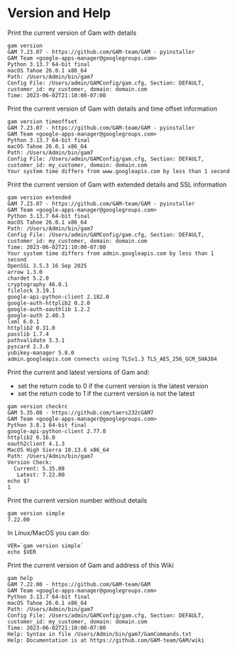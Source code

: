# Version and Help

Print the current version of Gam with details
```
gam version
GAM 7.23.07 - https://github.com/GAM-team/GAM - pyinstaller
GAM Team <google-apps-manager@googlegroups.com>
Python 3.13.7 64-bit final
macOS Tahoe 26.0.1 x86_64
Path: /Users/Admin/bin/gam7
Config File: /Users/admin/GAMConfig/gam.cfg, Section: DEFAULT, customer_id: my_customer, domain: domain.com
Time: 2023-06-02T21:10:00-07:00
```

Print the current version of Gam with details and time offset information
```
gam version timeoffset
GAM 7.23.07 - https://github.com/GAM-team/GAM - pyinstaller
GAM Team <google-apps-manager@googlegroups.com>
Python 3.13.7 64-bit final
macOS Tahoe 26.0.1 x86_64
Path: /Users/Admin/bin/gam7
Config File: /Users/admin/GAMConfig/gam.cfg, Section: DEFAULT, customer_id: my_customer, domain: domain.com
Your system time differs from www.googleapis.com by less than 1 second
```

Print the current version of Gam with extended details and SSL information
```
gam version extended
GAM 7.23.07 - https://github.com/GAM-team/GAM - pyinstaller
GAM Team <google-apps-manager@googlegroups.com>
Python 3.13.7 64-bit final
macOS Tahoe 26.0.1 x86_64
Path: /Users/Admin/bin/gam7
Config File: /Users/admin/GAMConfig/gam.cfg, Section: DEFAULT, customer_id: my_customer, domain: domain.com
Time: 2023-06-02T21:10:00-07:00
Your system time differs from admin.googleapis.com by less than 1 second
OpenSSL 3.5.3 16 Sep 2025
arrow 1.3.0
chardet 5.2.0
cryptography 46.0.1
filelock 3.19.1
google-api-python-client 2.182.0
google-auth-httplib2 0.2.0
google-auth-oauthlib 1.2.2
google-auth 2.40.3
lxml 6.0.1
httplib2 0.31.0
passlib 1.7.4
pathvalidate 3.3.1
pyscard 2.3.0
yubikey-manager 5.8.0
admin.googleapis.com connects using TLSv1.3 TLS_AES_256_GCM_SHA384
```

Print the current and latest versions of Gam and:
* set the return code to 0 if the current version is the latest version
* set the return code to 1 if the current version is not the latest
```
gam version checkrc
GAM 5.35.08 - https://github.com/taers232cGAM7
GAM Team <google-apps-manager@googlegroups.com>
Python 3.8.1 64-bit final
google-api-python-client 2.77.0
httplib2 0.16.0
oauth2client 4.1.3
MacOS High Sierra 10.13.6 x86_64
Path: /Users/Admin/bin/gam7
Version Check:
  Current: 5.35.08
   Latest: 7.22.00
echo $?
1
```

Print the current version number without details
```
gam version simple
7.22.00
```
In Linux/MacOS you can do:
```
VER=`gam version simple`
echo $VER
```
Print the current version of Gam and address of this Wiki
```
gam help
GAM 7.22.00 - https://github.com/GAM-team/GAM
GAM Team <google-apps-manager@googlegroups.com>
Python 3.13.7 64-bit final
macOS Tahoe 26.0.1 x86_64
Path: /Users/Admin/bin/gam7
Config File: /Users/admin/GAMConfig/gam.cfg, Section: DEFAULT, customer_id: my_customer, domain: domain.com
Time: 2023-06-02T21:10:00-07:00
Help: Syntax in file /Users/Admin/bin/gam7/GamCommands.txt
Help: Documentation is at https://github.com/GAM-team/GAM/wiki
```
